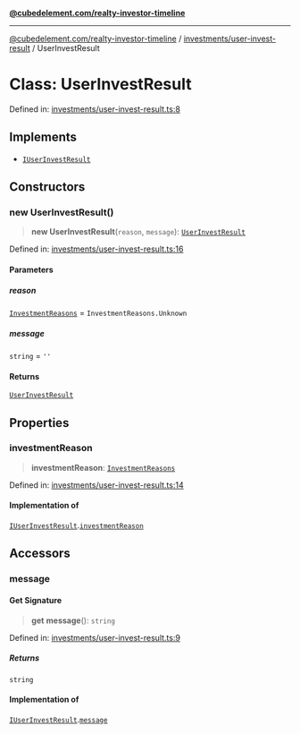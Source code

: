 [**@cubedelement.com/realty-investor-timeline**](../../../index.md)

---

[@cubedelement.com/realty-investor-timeline](../../../modules.md) / [investments/user-invest-result](../index.md) / UserInvestResult

# Class: UserInvestResult

Defined in: [investments/user-invest-result.ts:8](https://github.com/kvernon/realty-investor-timeline/blob/806c805529d356deb12c125749ddea89a26850dd/src/investments/user-invest-result.ts#L8)

## Implements

- [`IUserInvestResult`](../interfaces/IUserInvestResult.md)

## Constructors

### new UserInvestResult()

> **new UserInvestResult**(`reason`, `message`): [`UserInvestResult`](UserInvestResult.md)

Defined in: [investments/user-invest-result.ts:16](https://github.com/kvernon/realty-investor-timeline/blob/806c805529d356deb12c125749ddea89a26850dd/src/investments/user-invest-result.ts#L16)

#### Parameters

##### reason

[`InvestmentReasons`](../../investment-reasons/enumerations/InvestmentReasons.md) = `InvestmentReasons.Unknown`

##### message

`string` = `''`

#### Returns

[`UserInvestResult`](UserInvestResult.md)

## Properties

### investmentReason

> **investmentReason**: [`InvestmentReasons`](../../investment-reasons/enumerations/InvestmentReasons.md)

Defined in: [investments/user-invest-result.ts:14](https://github.com/kvernon/realty-investor-timeline/blob/806c805529d356deb12c125749ddea89a26850dd/src/investments/user-invest-result.ts#L14)

#### Implementation of

[`IUserInvestResult`](../interfaces/IUserInvestResult.md).[`investmentReason`](../interfaces/IUserInvestResult.md#investmentreason)

## Accessors

### message

#### Get Signature

> **get** **message**(): `string`

Defined in: [investments/user-invest-result.ts:9](https://github.com/kvernon/realty-investor-timeline/blob/806c805529d356deb12c125749ddea89a26850dd/src/investments/user-invest-result.ts#L9)

##### Returns

`string`

#### Implementation of

[`IUserInvestResult`](../interfaces/IUserInvestResult.md).[`message`](../interfaces/IUserInvestResult.md#message)
